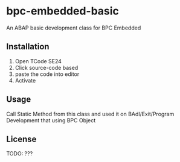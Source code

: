 # bpc-embedded-basic
An ABAP basic development class for BPC Embedded

## Installation
1. Open TCode SE24
2. Click source-code based
3. paste the code into editor
4. Activate
## Usage
Call Static Method from this class and used it on BAdI/Exit/Program Development that using BPC Object

## License
TODO: ???